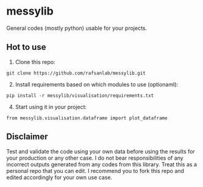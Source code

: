 # messylib
General codes (mostly python) usable for your projects.

## Hot to use
1. Clone this repo:
```
git clone https://github.com/rafsanlab/messylib.git
```
2. Install requirements based on which modules to use (optionaml):
```
pip install -r messylib/visualisation/requirements.txt
```
4. Start using it in your project:
```
from messylib.visualisation.dataframe import plot_dataframe
```

## Disclaimer
Test and validate the code using your own data before using the results for your production or any other case. I do not bear responsibilities of any incorrect outputs generated from any codes from this library. Treat this as a personal repo that you can edit. I recommend you to fork this repo and edited accordingly for your own use case.
